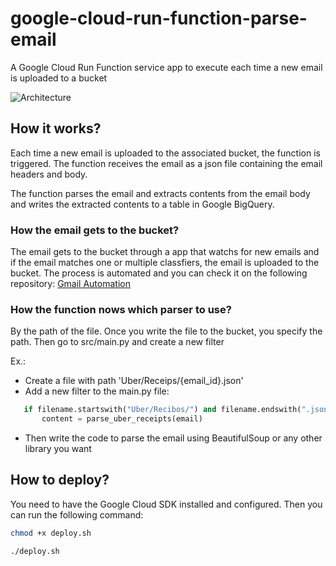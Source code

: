 # google-cloud-run-function-parse-email

A Google Cloud Run Function service app to execute each time a new email is uploaded to a bucket

![Architecture](./docs/parse-email-function.svg.png)

## How it works?

Each time a new email is uploaded to the associated bucket, the function is triggered. The function receives the email as a json file containing the email headers and body.

The function parses the email and extracts contents from the email body and writes the extracted contents to a table in Google BigQuery.

### How the email gets to the bucket?

The email gets to the bucket through a app that watchs for new emails and if the email matches one or multiple classfiers, the email is uploaded to the bucket. The process is automated and you can check it on the following repository: [Gmail Automation](https://github.com/03felipesampaio/gmail-automation)


### How the function nows which parser to use?

By the path of the file. Once you write the file to the bucket, you specify the path. Then go to src/main.py and create a new filter

Ex.: 
 * Create a file with path 'Uber/Receips/{email_id}.json'
 * Add a new filter to the main.py file: 
 ```python
    if filename.startswith("Uber/Recibos/") and filename.endswith(".json"):
        content = parse_uber_receipts(email)
 ```
 * Then write the code to parse the email using BeautifulSoup or any other library you want

## How to deploy?

You need to have the Google Cloud SDK installed and configured. Then you can run the following command:

```bash
chmod +x deploy.sh

./deploy.sh
```